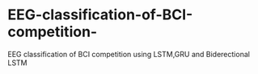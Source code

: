 # EEG-classification-of-BCI-competition-
EEG classification of BCI competition using LSTM,GRU and Biderectional LSTM
